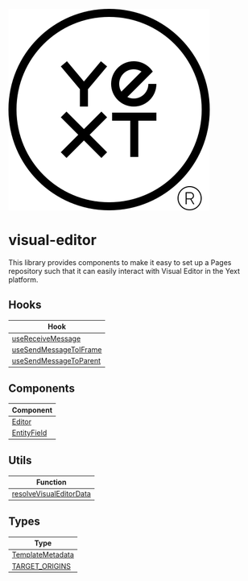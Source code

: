![Yext](yext.svg)

# visual-editor
This library provides components to make it easy to set up a Pages repository such that it can easily interact with Visual Editor in the Yext platform.

## Hooks

| Hook                                                                   |
|------------------------------------------------------------------------|
| [useReceiveMessage](./src/hooks/README.md#usereceivemessage)           |
| [useSendMessageToIFrame](./src/hooks/README.md#usesendmessagetoiframe) |
| [useSendMessageToParent](./src/hooks/README.md#usesendmessagetoparent) |
## Components

| Component                                             |
|-------------------------------------------------------|
| [Editor](./src/components/README.md#editor)           |
| [EntityField](./src/components/README.md#entityfield) | 

## Utils

| Function                                                                 |
|--------------------------------------------------------------------------|
| [resolveVisualEditorData](./src/utils/README.md#resolvevisualeditordata) |

## Types

| Type                                                       |
|------------------------------------------------------------|
| [TemplateMetadata](./src/types/README.md#templatemetadata) |
| [TARGET_ORIGINS](./src/hooks/README.md#target_origins)     |


